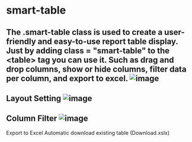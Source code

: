 # smart-table
The .smart-table class is used to create a user-friendly and easy-to-use report table display. Just by adding class = "smart-table" to the &lt;table> tag you can use it. Such as drag and drop columns, show or hide columns, filter data per column, and export to excel.
![image](https://github.com/user-attachments/assets/9a2ff198-dbdc-4d32-ba90-1a478cbca768)
--------------------------------------
Layout Setting
![image](https://github.com/user-attachments/assets/e70af0f1-e95f-4fba-842a-9fc440fdc69f)
--------------------------------------
Column Filter
![image](https://github.com/user-attachments/assets/c5f47a6c-eedc-4ffb-859c-38a402059427)
--------------------------------------
Export to Excel
Automatic download existing table (Download.xslx)
